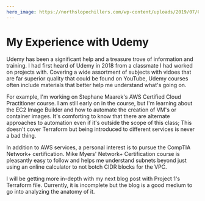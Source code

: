 ```yaml
---
hero_image: https://northslopechillers.com/wp-content/uploads/2019/07/Cool-Server-Room.jpg
---
```


# My Experience with Udemy

Udemy has been a significant help and a treasure trove of information and training. I had first heard of Udemy in 2018 from a classmate I had worked on projects with. Covering a wide assortment of subjects with vidoes that are far superior quality that could be found on YouTube, Udemy courses often include materials that better help me understand what's going on.

For example, I'm working on Stephane Maarek's AWS Certified Cloud Practitioner course. I am still early on in the course, but I'm learning about the EC2 Image Builder and how to automate the creation of VM's or container images. It's comforting to know that there are alternate approaches to automation even if it's outside the scope of this class; This doesn't cover Terraform but being introduced to different services is never a bad thing.

In addition to AWS services, a personal interest is to pursue the CompTIA Network+ certification. Mike Myers' Network+ Certification course is pleasantly easy to follow and helps me understand subnets beyond just using an online calculator to not botch CIDR blocks for the VPC.

I will be getting more in-depth with my next blog post with Project 1's Terraform file. Currently, it is incomplete but the blog is a good medium to go into analyzing the anatomy of it.